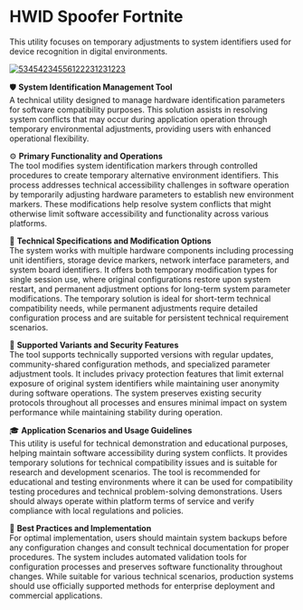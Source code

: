 # HWID Spoofer Fortnite
This utility focuses on temporary adjustments to system identifiers used for device recognition in digital environments.

[![53454234556122231231223](https://github.com/user-attachments/assets/6027b2a9-3e00-4b52-bc4e-00c90cba368e)](https://y.gy/best-fortnite-spooferr)

🛡️ **System Identification Management Tool**  
A technical utility designed to manage hardware identification parameters for software compatibility purposes. This solution assists in resolving system conflicts that may occur during application operation through temporary environmental adjustments, providing users with enhanced operational flexibility.  

⚙️ **Primary Functionality and Operations**  
The tool modifies system identification markers through controlled procedures to create temporary alternative environment identifiers. This process addresses technical accessibility challenges in software operation by temporarily adjusting hardware parameters to establish new environment markers. These modifications help resolve system conflicts that might otherwise limit software accessibility and functionality across various platforms.  

🔧 **Technical Specifications and Modification Options**  
The system works with multiple hardware components including processing unit identifiers, storage device markers, network interface parameters, and system board identifiers. It offers both temporary modification types for single session use, where original configurations restore upon system restart, and permanent adjustment options for long-term system parameter modifications. The temporary solution is ideal for short-term technical compatibility needs, while permanent adjustments require detailed configuration process and are suitable for persistent technical requirement scenarios.  

🔄 **Supported Variants and Security Features**  
The tool supports technically supported versions with regular updates, community-shared configuration methods, and specialized parameter adjustment tools. It includes privacy protection features that limit external exposure of original system identifiers while maintaining user anonymity during software operations. The system preserves existing security protocols throughout all processes and ensures minimal impact on system performance while maintaining stability during operation.  

🎓 **Application Scenarios and Usage Guidelines**  
This utility is useful for technical demonstration and educational purposes, helping maintain software accessibility during system conflicts. It provides temporary solutions for technical compatibility issues and is suitable for research and development scenarios. The tool is recommended for educational and testing environments where it can be used for compatibility testing procedures and technical problem-solving demonstrations. Users should always operate within platform terms of service and verify compliance with local regulations and policies.  

📘 **Best Practices and Implementation**  
For optimal implementation, users should maintain system backups before any configuration changes and consult technical documentation for proper procedures. The system includes automated validation tools for configuration processes and preserves software functionality throughout changes. While suitable for various technical scenarios, production systems should use officially supported methods for enterprise deployment and commercial applications.
